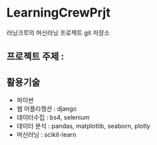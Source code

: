 # LearningCrewPrjt
러닝크루의 머신러닝 프로젝트 git 저장소

## 프로젝트 주제 :
## 활용기술
- 파이썬 
- 웹 어플리켕션 : django
- 데이터수집 : bs4, selenium
- 데이터 분석 : pandas, matplotlib, seaborn, plotly  
- 머신러닝 : scikit-learn
